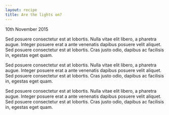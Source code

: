```yaml
---
layout: recipe
title: Are the lights on?
---
```

<div class="container">
	<div class="row">
		<div class="col-xs-12">
			10th November 2015
		</div>
	</div>
	<div class="row top-30">
		<div class="col-xs-12">
			<p>Sed posuere consectetur est at lobortis. Nulla vitae elit libero, a pharetra augue. Integer posuere erat a ante venenatis dapibus posuere velit aliquet. Sed posuere consectetur est at lobortis. Cras justo odio, dapibus ac facilisis in, egestas eget quam.</p>
		</div>
	</div>
	<div class="row">
		<div class="col-xs-12">
			<p>Sed posuere consectetur est at lobortis. Nulla vitae elit libero, a pharetra augue. Integer posuere erat a ante venenatis dapibus posuere velit aliquet. Sed posuere consectetur est at lobortis. Cras justo odio, dapibus ac facilisis in, egestas eget quam.</p>
		</div>
	</div>
	<div class="row">
		<div class="col-xs-12">
			<p>Sed posuere consectetur est at lobortis. Nulla vitae elit libero, a pharetra augue. Integer posuere erat a ante venenatis dapibus posuere velit aliquet. Sed posuere consectetur est at lobortis. Cras justo odio, dapibus ac facilisis in, egestas eget quam.</p>
		</div>
	</div>
</div>